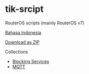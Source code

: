 # tik-srcipt

RouterOS scripts (mainly RouterOS v7)

[Bahasa Indonesia](/README.ID.md)

[Download as ZIP](https://github.com/hexatester/tik-srcipt/archive/refs/heads/main.zip)

Collections

- [Blocking Services](/blocking/README.md)
- [MQTT](/mqtt/README.md)
